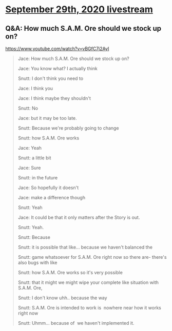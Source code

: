 # [September 29th, 2020 livestream](../2020-09-29.md)
## Q&A: How much S.A.M. Ore should we stock up on?
https://www.youtube.com/watch?v=vBGfC7j2AyI
> Jace: How much S.A.M. Ore should we stock up on?
>
> Jace: You know what? I actually think 
>
> Snutt: I don't think you need to
>
> Jace: I think you 
>
> Jace: I think maybe they shouldn't
>
> Snutt: No 
>
> Jace: but it may be too late.
>
> Snutt: Because we're probably going to change  
>
> Snutt: how S.A.M. Ore works
>
> Jace: Yeah 
>
> Snutt: a little bit
>
> Jace: Sure 
>
> Snutt: in the future
>
> Jace: So hopefully it doesn't  
>
> Jace: make a difference though
>
> Snutt: Yeah 
>
> Jace: It could be that it only matters after the Story is out. 
>
> Snutt: Yeah.
>
> Snutt: Because  
>
> Snutt: it is possible that like...
> because we haven't balanced the  
>
> Snutt: game whatsoever for S.A.M. Ore right now
> so there are- there's also bugs with like  
>
> Snutt: how S.A.M. Ore works
> so it's very possible  
>
> Snutt: that it might we might wipe your complete like
> situation with S.A.M. Ore,  
>
> Snutt: I don't know
> uhh.. because the way  
>
> Snutt: S.A.M. Ore is intended to work is 
> nowhere near how it works right now 
>
> Snutt: Uhmm... because of 
> we haven't implemented it.
